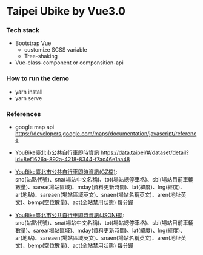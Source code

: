 # Taipei Ubike by Vue3.0

### Tech stack
- Bootstrap Vue
  - customize SCSS variable
  - Tree-shaking
- Vue-class-component or componsition-api

### How to run the demo
- yarn install
- yarn serve

### References

- google map api
https://developers.google.com/maps/documentation/javascript/reference

- YouBike臺北市公共自行車即時資訊
https://data.taipei/#/dataset/detail?id=8ef1626a-892a-4218-8344-f7ac46e1aa48

- [YouBike臺北市公共自行車即時資訊(GZ檔)](https://tcgbusfs.blob.core.windows.net/blobyoubike/YouBikeTP.gz):	
sno(站點代號)、sna(場站中文名稱)、tot(場站總停車格)、sbi(場站目前車輛數量)、sarea(場站區域)、mday(資料更新時間)、lat(緯度)、lng(經度)、ar(地點)、sareaen(場站區域英文)、snaen(場站名稱英文)、aren(地址英文)、bemp(空位數量)、act(全站禁用狀態)	每分鐘

- [YouBike臺北市公共自行車即時資訊(JSON檔)](https://tcgbusfs.blob.core.windows.net/blobyoubike/YouBikeTP.json):	
sno(站點代號)、sna(場站中文名稱)、tot(場站總停車格)、sbi(場站目前車輛數量)、sarea(場站區域)、mday(資料更新時間)、lat(緯度)、lng(經度)、ar(地點)、sareaen(場站區域英文)、snaen(場站名稱英文)、aren(地址英文)、bemp(空位數量)、act(全站禁用狀態)	每分鐘

